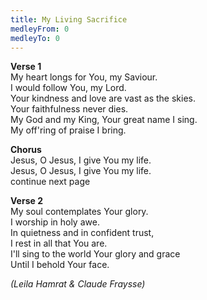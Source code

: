```yaml
---
title: My Living Sacrifice
medleyFrom: 0
medleyTo: 0
---
```


**Verse 1**  
My heart longs for You, my Saviour.  
I would follow You, my Lord.  
Your kindness and love are vast as the skies.  
Your faithfulness never dies.  
My God and my King, Your great name I sing.  
My off'ring of praise I bring.

**Chorus**  
Jesus, O Jesus, I give You my life.  
Jesus, O Jesus, I give You my life.  
continue next page

**Verse 2**  
My soul contemplates Your glory.  
I worship in holy awe.  
In quietness and in confident trust,  
I rest in all that You are.  
I'll sing to the world Your glory and grace  
Until I behold Your face.

_(Leila Hamrat & Claude Fraysse)_
